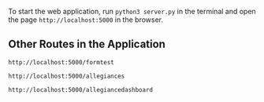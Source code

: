 To start the web application, run `python3 server.py` in the terminal and open the page `http://localhost:5000` in the browser.

## Other Routes in the Application

`http://localhost:5000/formtest`

`http://localhost:5000/allegiances`

`http://localhost:5000/allegiancedashboard`

